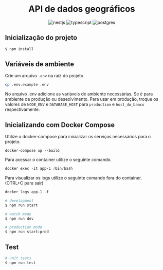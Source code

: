<h1 align="center">API de dados geográficos</h1>

<p align="center">
<img src="https://static-00.iconduck.com/assets.00/nestjs-icon-2048x2040-3rrvcej8.png" alt="nestjs">
<img src="https://static-00.iconduck.com/assets.00/typescript-icon-icon-1024x1024-vh3pfez8.png" alt="typescript">
<img src="https://cdn-icons-png.flaticon.com/512/5968/5968342.png" alt="postgres">
</p>

## Inicialização do projeto

```bash
$ npm install
```

## Variáveis de ambiente

Crie um arquivo `.env` na raiz do projeto.

```bash
cp .env.example .env
```
No arquivo .env adicione as variáveis de ambiente necessárias. Se é para ambiente de produção ou deseolvimento. Para usar em produção, troque os valores de `NODE_ENV` e `DATABASE_HOST` para `production` e `host_do_banco` respectivamente.

## Inicializando com Docker Compose

Utilize o docker-compose para inicializar os serviços necessários para o projeto.
````
docker-compose up --build
````

Para acessar o container utilize o seguinte comando.
```powershell
docker exec -it app-1 /bin/bash
```

Para visualizar os logs utilize o seguinte comando fora do container. (CTRL+C para sair)
```powershell
docker logs app-1 -f
```

```bash
# development
$ npm run start

# watch mode
$ npm run dev

# production mode
$ npm run start:prod
```

## Test

```bash
# unit tests
$ npm run test




